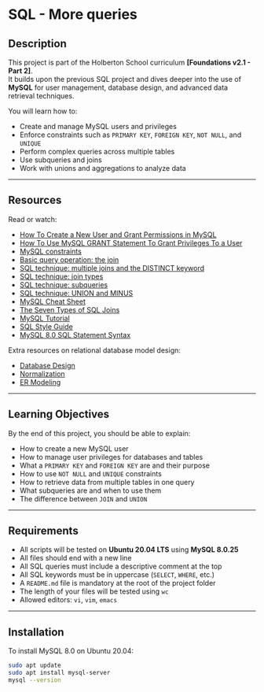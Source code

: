 # SQL - More queries

## Description
This project is part of the Holberton School curriculum **[Foundations v2.1 - Part 2]**.  
It builds upon the previous SQL project and dives deeper into the use of **MySQL** for user management, database design, and advanced data retrieval techniques.  

You will learn how to:
- Create and manage MySQL users and privileges
- Enforce constraints such as `PRIMARY KEY`, `FOREIGN KEY`, `NOT NULL`, and `UNIQUE`
- Perform complex queries across multiple tables
- Use subqueries and joins
- Work with unions and aggregations to analyze data

---

## Resources
Read or watch:
- [How To Create a New User and Grant Permissions in MySQL](https://www.digitalocean.com/community/tutorials/how-to-create-a-new-user-and-grant-permissions-in-mysql)
- [How To Use MySQL GRANT Statement To Grant Privileges To a User](https://www.mysqltutorial.org/mysql-grant.aspx)
- [MySQL constraints](https://www.mysqltutorial.org/mysql-constraints.aspx)
- [Basic query operation: the join](https://www.sqltutorial.org/sql-join/)
- [SQL technique: multiple joins and the DISTINCT keyword](https://www.sqlshack.com/how-to-use-sql-distinct-with-joins/)
- [SQL technique: join types](https://www.w3schools.com/sql/sql_join.asp)
- [SQL technique: subqueries](https://www.mysqltutorial.org/mysql-subquery/)
- [SQL technique: UNION and MINUS](https://www.sqltutorial.org/sql-union/)
- [MySQL Cheat Sheet](https://www.mysqltutorial.org/mysql-cheat-sheet.aspx)
- [The Seven Types of SQL Joins](https://chartio.com/learn/sql-tips/sql-join-types/)
- [MySQL Tutorial](https://www.mysqltutorial.org/)
- [SQL Style Guide](https://www.sqlstyle.guide/)
- [MySQL 8.0 SQL Statement Syntax](https://dev.mysql.com/doc/refman/8.0/en/sql-statements.html)

Extra resources on relational database model design:
- [Database Design](https://www.guru99.com/database-design.html)
- [Normalization](https://www.studytonight.com/dbms/database-normalization.php)
- [ER Modeling](https://www.lucidchart.com/pages/er-diagrams)

---

## Learning Objectives
By the end of this project, you should be able to explain:
- How to create a new MySQL user
- How to manage user privileges for databases and tables
- What a `PRIMARY KEY` and `FOREIGN KEY` are and their purpose
- How to use `NOT NULL` and `UNIQUE` constraints
- How to retrieve data from multiple tables in one query
- What subqueries are and when to use them
- The difference between `JOIN` and `UNION`

---

## Requirements
- All scripts will be tested on **Ubuntu 20.04 LTS** using **MySQL 8.0.25**
- All files should end with a new line
- All SQL queries must include a descriptive comment at the top
- All SQL keywords must be in uppercase (`SELECT`, `WHERE`, etc.)
- A `README.md` file is mandatory at the root of the project folder
- The length of your files will be tested using `wc`
- Allowed editors: `vi`, `vim`, `emacs`

---

## Installation
To install MySQL 8.0 on Ubuntu 20.04:
```bash
sudo apt update
sudo apt install mysql-server
mysql --version
